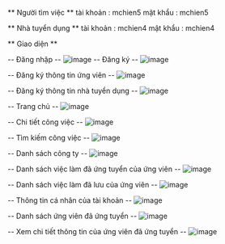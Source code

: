 ** Người tìm việc **
tài khoản : mchien5
mật khẩu : mchien5

** Nhà tuyển dụng ** 
tài khoản : mchien4
mật khẩu : mchien4


** Giao diện **


-- Đăng nhập --
![image](https://github.com/user-attachments/assets/3b088670-add8-48f0-9367-3805cb815fd4)
-- Đăng ký -- 
![image](https://github.com/user-attachments/assets/92f5917d-a62f-4da8-a168-c2c959f2ebc5)

-- Đăng ký thông tin ứng viên --
![image](https://github.com/user-attachments/assets/a704935a-49f1-4b90-928a-0c72abb163dc)

-- Đăng ký thông tin nhà tuyển dụng --
![image](https://github.com/user-attachments/assets/da607625-90e5-4397-864c-9b98826cd993)

-- Trang chủ -- 
![image](https://github.com/user-attachments/assets/f527054e-8c57-410c-98e3-849291ddcd30)

-- Chi tiết công việc -- 
![image](https://github.com/user-attachments/assets/bef26610-9633-4f56-aaa3-83708723871e)

-- Tìm kiếm công việc -- 
![image](https://github.com/user-attachments/assets/ad4f0b12-b49a-480f-aedb-ad4f489e5c89)

-- Danh sách công ty -- 
![image](https://github.com/user-attachments/assets/26c3e415-5b73-4f81-ab38-f65b5230af17)

-- Danh sách việc làm đã ứng tuyển của ứng viên --
![image](https://github.com/user-attachments/assets/934d4618-8456-4534-8898-3dcc2fbfffa3)

-- Danh sách việc làm đã lưu của ứng viên --
![image](https://github.com/user-attachments/assets/34f8b35a-8ad7-441b-b5f5-3e07e73e393e)

-- Thông tin cá nhân của tài khoản --
![image](https://github.com/user-attachments/assets/287d4da8-7aa8-4a0e-898b-2a63e632c404)

-- Danh sách ứng viên đã ứng tuyển -- 
![image](https://github.com/user-attachments/assets/48ac5e3c-3869-4d5e-bc96-3cb689bec5d1)

-- Xem chi tiết thông tin của ứng viên đã ứng tuyển -- 
![image](https://github.com/user-attachments/assets/e81d2d77-7b3e-49c3-b927-5ad09fc99c2d)







